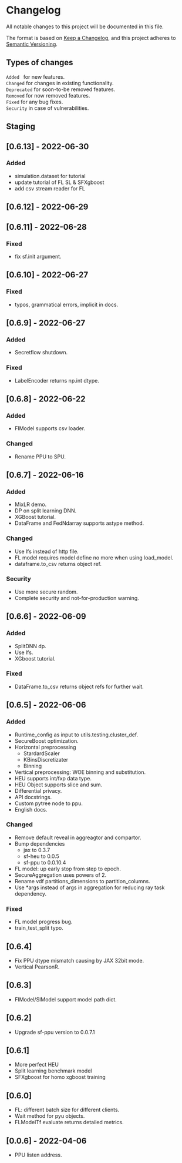 # Changelog
All notable changes to this project will be documented in this file.

The format is based on [Keep a Changelog](https://keepachangelog.com/en/1.0.0/),
and this project adheres to [Semantic Versioning](https://semver.org/spec/v2.0.0.html).

## Types of changes
`Added ` for new features.  
`Changed` for changes in existing functionality.  
`Deprecated` for soon-to-be removed features.  
`Removed` for now removed features.  
`Fixed` for any bug fixes.  
`Security` in case of vulnerabilities.  

## Staging

## [0.6.13] - 2022-06-30
### Added 
- simulation.dataset for tutorial
- update tutorial of FL SL & SFXgboost
- add csv stream reader for FL

## [0.6.12] - 2022-06-29
## [0.6.11] - 2022-06-28
### Fixed
- fix sf.init argument.

## [0.6.10] - 2022-06-27
### Fixed
- typos, grammatical errors, implicit in docs.

## [0.6.9] - 2022-06-27
### Added
- Secretflow shutdown.

### Fixed
- LabelEncoder returns np.int dtype.

## [0.6.8] - 2022-06-22
### Added
- FlModel supports csv loader.

### Changed
- Rename PPU to SPU.

## [0.6.7] - 2022-06-16
### Added
- MixLR demo.
- DP on split learning DNN.
- XGBoost tutorial.
- DataFrame and FedNdarray supports astype method.

### Changed
- Use lfs instead of http file.
- FL model requires model define no more when using load_model.
- dataframe.to_csv returns object ref.

### Security
- Use more secure random.
- Complete security and not-for-production warning.

## [0.6.6] - 2022-06-09
### Added
- SplitDNN dp.
- Use lfs.
- XGboost tutorial.

### Fixed
- DataFrame.to_csv returns object refs for further wait.

## [0.6.5] - 2022-06-06
### Added
- Runtime_config as input to utils.testing.cluster_def.
- SecureBoost optimization.
- Horizontal preprocessing
  - StardardScaler
  - KBinsDiscretizater
  - Binning
- Vertical preprocessing: WOE binning and substitution.
- HEU supports int/fxp data type.
- HEU Object supports slice and sum.
- Differential privacy.
- API docstrings.
- Custom pytree node to ppu.
- English docs.

### Changed
- Remove default reveal in aggreagtor and compartor.
- Bump dependencies
  - jax to 0.3.7
  - sf-heu to 0.0.5
  - sf-ppu to 0.0.10.4
- FL model: up early stop from step to epoch.
- SecureAggregation uses powers of 2.
- Rename vdf partitions_dimensions to partition_columns.
- Use *args instead of args in aggregation for reducing ray task dependency.

### Fixed
- FL model progress bug.
- train_test_split typo.



## [0.6.4]
- Fix PPU dtype mismatch causing by JAX 32bit mode.
- Vertical PearsonR.

## [0.6.3] 
- FlModel/SlModel support model path dict.

## [0.6.2] 
- Upgrade sf-ppu version to 0.0.7.1

## [0.6.1] 
- More perfect HEU
- Split learning benchmark model
- SFXgboost for homo xgboost training

## [0.6.0] 
- FL: different batch size for different clients.
- Wait method for pyu objects.  
- FLModelTf evaluate returns detailed metrics.

## [0.0.6] - 2022-04-06
- PPU listen address.